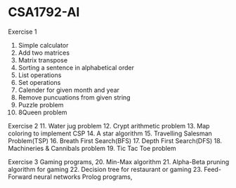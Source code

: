 # CSA1792-AI

Exercise 1
1. Simple calculator
2. Add two matrices
3. Matrix transpose
4. Sorting a sentence in alphabetical order
5. List operations
6. Set operations
7. Calender for given month and year
8. Remove puncuations from given string
9. Puzzle problem
10. 8Queen problem

Exercise 2
 11. Water jug problem
 12. Crypt arithmetic problem
 13. Map coloring to implement CSP
 14. A star algorithm
 15. Travelling Salesman Problem(TSP)
 16. Breath First Search(BFS)
 17. Depth First Search(DFS)
 18. Machineries & Cannibals problem
 19. Tic Tac Toe problem

Exercise 3
 Gaming programs,
  20. Min-Max algorithm
  21. Alpha-Beta pruning algorithm for gaming
  22. Decision tree for restaurant or gaming
  23. Feed-Forward neural networks
 Prolog programs,
  
